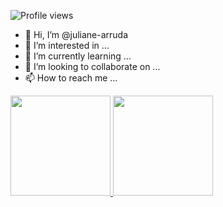 ![Profile views](https://gpvc.arturio.dev/juliane-arruda)

- 👋 Hi, I’m @juliane-arruda
- 👀 I’m interested in ...
- 🌱 I’m currently learning ...
- 💞️ I’m looking to collaborate on ...
- 📫 How to reach me ...


<a href="https://github.com/juliane-arruda">
  <img height="160em" src="https://github-readme-stats.vercel.app/api?username=juliane-arruda&show_icons=true&theme=monokai&include_all_commits=true&count_private=true%22/"/>
    <img height="160em" src="https://github-readme-stats.vercel.app/api/top-langs/?username=juliane-arruda&layout=compact&langs_count=7&theme=monokai"/>
</div>

<!---
juliane-arruda/juliane-arruda is a ✨ special ✨ repository because its `README.md` (this file) appears on your GitHub profile.
You can click the Preview link to take a look at your changes.
--->
